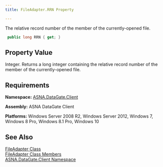 ```yaml
---
title: FileAdapter.RRN Property

---
```


The relative record number of the member of the currently-opened file. 

```cs
 public long RRN { get; }
```

## Property Value

Integer. Returns a long integer containing the relative record number of the member of the currently-opened file.
## Requirements

**Namespace:** [ASNA.DataGate.Client](datagate-client-namespace.html) 

**Assembly:** ASNA DataGate Client

**Platforms:** Windows Server 2008 R2, Windows Server 2012, Windows 7, Windows 8 Pro, Windows 8.1 Pro, Windows 10
## See Also


[FileAdapter Class](file-adapter-class.html)
      <br />
[FileAdapter Class Members](file-adapter-members.html)
      <br />
[ASNA.DataGate.Client Namespace](datagate-client-namespace.html)


